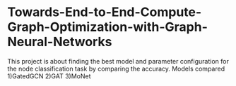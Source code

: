 # Towards-End-to-End-Compute-Graph-Optimization-with-Graph-Neural-Networks
This project is about finding the best model and parameter configuration for the node classification task by comparing the accuracy.
Models compared
1)GatedGCN
2)GAT
3)MoNet
